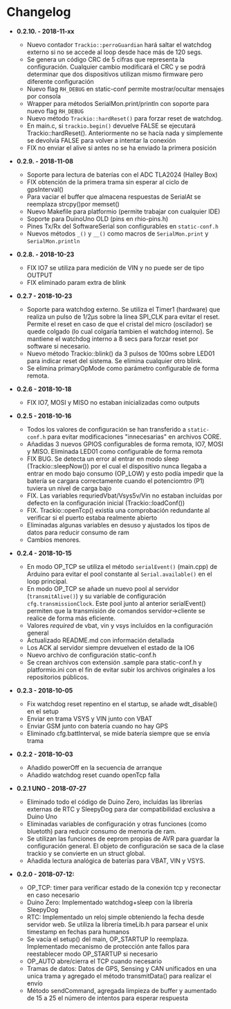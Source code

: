 # Changelog
* **0.2.10. - 2018-11-xx**
  * Nuevo contador `Trackio::perroGuardian` hará saltar el watchdog externo si no se accede al loop desde hace más de 120 segs.
  * Se genera un código CRC de 5 cifras que representa la configuración. Cualquier cambio modificará el CRC y se podrá determinar que dos dispositivos utilizan mismo firmware pero diferente configuración
  * Nuevo flag `RH_DEBUG` en static-conf permite mostrar/ocultar mensajes por consola
  * Wrapper para métodos SerialMon.print/println con soporte para nuevo flag `RH_DEBUG`
  * Nuevo método `Trackio::hardReset()` para forzar reset de watchdog.
  * En main.c, si `trackio.begin()` devuelve FALSE se ejecutará Trackio::hardReset(). Anteriormente no se hacía nada y simplemente se devolvía FALSE para volver a intentar la conexión
  * FIX no enviar el alive si antes no se ha enviado la primera posición

* **0.2.9. - 2018-11-08**
  * Soporte para lectura de baterías con el ADC TLA2024 (Halley Box)
  * FIX obtención de la primera trama sin esperar al ciclo de gpsInterval()
  * Para vaciar el buffer que almacena respuestas de SerialAt se reemplaza strcpy()por memset()
  * Nuevo Makefile para platformio (permite trabajar con cualquier IDE)
  * Soporte para DuinoUno OLD (pins en rhio-pins.h)
  * Pines Tx/Rx del SoftwareSerial son configurables en `static-conf.h`
  * Nuevos métodos `_()` y `__()` como macros de `SerialMon.print` y `SerialMon.println`

* **0.2.8. - 2018-10-23**
  * FIX IO7 se utiliza para medición de VIN y no puede ser de tipo OUTPUT
  * FIX eliminado param extra de blink

* **0.2.7 - 2018-10-23**
  * Soporte para watchdog externo. Se utiliza el Timer1 (hardware) que realiza un pulso de 1/2µs sobre la línea SPI_CLK para evitar el reset. Permite el reset en caso de que el cristal del micro (oscilador) se quede colgado (lo cual colgaría tambien el watchdog interno). Se mantiene el watchdog interno a 8 secs para forzar reset por software si necesario.
  * Nuevo método Trackio::blink() da 3 pulsos de 100ms sobre LED01 para indicar reset del sistema. Se elimina cualquier otro blink.
  * Se elimina primaryOpMode como parámetro configurable de forma remota.


* **0.2.6 - 2018-10-18**
  * FIX IO7, MOSI y MISO no estaban inicializadas como outputs


* **0.2.5 - 2018-10-16**
  * Todos los valores de configuración se han transferido a `static-conf.h` para evitar modificaciones "innecesarias" en archivos CORE.
  * Añadidas 3 nuevos GPIOS configurables de forma remota, IO7, MOSI y MISO. Eliminada LED01 como configurable de forma remota
  * FIX BUG. Se detecta un error al entrar en modo sleep (Trackio::sleepNow()) por el cual el dispositivo nunca llegaba a entrar en modo bajo consumo (OP_LOW) y esto podía impedir que la batería se cargara correctamente cuando el potenciomtro (P1) tuviera un nivel de carga bajo
  * FIX. Las variables requriedVbat/Vsys5v/Vin no estaban incluídas por defecto en la configuración inicial (Trackio::loadConf())
  * FIX. Trackio::openTcp() existía una comprobación redundante al verificar si el puerto estaba realmente abierto
  * Eliminadas algunas variables en desuso y ajustados los tipos de datos para reducir consumo de ram
  * Cambios menores.


* **0.2.4 - 2018-10-15**
  * En modo OP_TCP se utiliza el método `serialEvent()` (main.cpp) de Arduino para evitar el pool constante al `Serial.available()` en el loop principal.
  * En modo OP_TCP se añade un nuevo pool al servidor (`transmitAlive()`) y su variable de configuración `cfg.transmissionClock`. Este pool junto al anterior serialEvent() permiten que la transmisión de comandos servidor->cliente se realice de forma más eficiente.
  * Valores _required_ de vbat, vin y vsys incluídos en la configuración general
  * Actualizado README.md con información detallada
  * Los ACK al servidor siempre devuelven el estado de la IO6
  * Nuevo archivo de configuración static-conf.h
  * Se crean archivos con extensión .sample para static-conf.h y platformio.ini con el fin de evitar subir los archivos originales a los repositorios públicos.


* **0.2.3 - 2018-10-05**
  * Fix watchdog reset repentino en el startup, se añade wdt_disable() en el setup
  * Enviar en trama VSYS y VIN junto con VBAT
  * Enviar GSM junto con batería cuando no hay GPS
  * Eliminado cfg.battInterval, se mide batería siempre que se envía trama


* **0.2.2 - 2018-10-03**
  * Añadido powerOff en la secuencia de arranque
  * Añadido watchdog reset cuando openTcp falla


* **0.2.1 UNO - 2018-07-27**
  * Eliminado todo el código de Duino Zero, incluídas las librerías externas de RTC y SleepyDog para dar compatibilidad exclusiva a Duino Uno
  * Eliminadas variables de configuración y otras funciones (como bluetoth) para reducir consumo de memoria de ram.
  * Se utilizan las funciones de eeprom propias de AVR para guardar la configuración general. El objeto de configuración se saca de la clase trackio y se convierte en un struct global.
  * Añadida lectura analógica de baterías para VBAT, VIN y VSYS.


* **0.2.0 - 2018-07-12:**
  * OP_TCP: timer para verificar estado de la conexión tcp y reconectar en caso necesario
  * Duino Zero: Implementado watchdog+sleep con la librería SleepyDog
  * RTC: Implementado un reloj simple obteniendo la fecha desde servidor web. Se utiliza la librería timeLib.h para parsear el unix timestamp en fechas para humanos
  * Se vacía el setup() del main, OP_STARTUP lo reemplaza. Implementado mecanismo de protección ante fallos para reestablecer modo OP_STARTUP si necesario
  * OP_AUTO abre/cierra el TCP cuando necesario
  * Tramas de datos: Datos de GPS, Sensing y CAN unificados en una unica trama y agregado el método transmitData() para realizar el envío
  * Método sendCommand, agregada limpieza de buffer y aumentado de 15 a 25 el número de intentos para esperar respuesta
